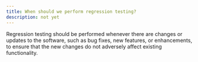 ```yaml
---
title: When should we perform regression testing?
description: not yet
---
```

Regression testing should be performed whenever there are changes or updates to the software, such as bug fixes, new features, or enhancements, to ensure that the new changes do not adversely affect existing functionality.
